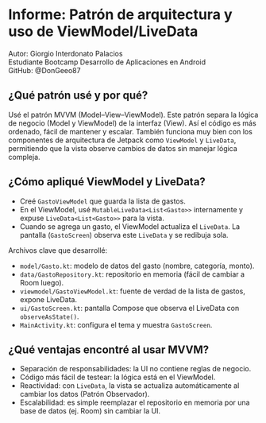 # Informe: Patrón de arquitectura y uso de ViewModel/LiveData

Autor: Giorgio Interdonato Palacios  
Estudiante Bootcamp Desarrollo de Aplicaciones en Android  
GitHub: @DonGeeo87

## ¿Qué patrón usé y por qué?
Usé el patrón MVVM (Model–View–ViewModel). Este patrón separa la lógica de negocio (Model y ViewModel) de la interfaz (View). Así el código es más ordenado, fácil de mantener y escalar. También funciona muy bien con los componentes de arquitectura de Jetpack como `ViewModel` y `LiveData`, permitiendo que la vista observe cambios de datos sin manejar lógica compleja.

## ¿Cómo apliqué ViewModel y LiveData?
- Creé `GastoViewModel` que guarda la lista de gastos.
- En el ViewModel, usé `MutableLiveData<List<Gasto>>` internamente y expuse `LiveData<List<Gasto>>` para la vista.
- Cuando se agrega un gasto, el ViewModel actualiza el `LiveData`. La pantalla (`GastoScreen`) observa este `LiveData` y se redibuja sola.

Archivos clave que desarrollé:
- `model/Gasto.kt`: modelo de datos del gasto (nombre, categoría, monto).
- `data/GastoRepository.kt`: repositorio en memoria (fácil de cambiar a Room luego).
- `viewmodel/GastoViewModel.kt`: fuente de verdad de la lista de gastos, expone LiveData.
- `ui/GastoScreen.kt`: pantalla Compose que observa el LiveData con `observeAsState()`.
- `MainActivity.kt`: configura el tema y muestra `GastoScreen`.

## ¿Qué ventajas encontré al usar MVVM?
- Separación de responsabilidades: la UI no contiene reglas de negocio.
- Código más fácil de testear: la lógica está en el ViewModel.
- Reactividad: con `LiveData`, la vista se actualiza automáticamente al cambiar los datos (Patrón Observador).
- Escalabilidad: es simple reemplazar el repositorio en memoria por una base de datos (ej. Room) sin cambiar la UI.


